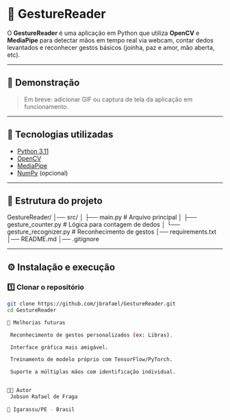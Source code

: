 # 🤖 GestureReader

O **GestureReader** é uma aplicação em Python que utiliza **OpenCV** e **MediaPipe** para detectar mãos em tempo real via webcam, contar dedos levantados e reconhecer gestos básicos (joinha, paz e amor, mão aberta, etc).

---

## 📸 Demonstração
> Em breve: adicionar GIF ou captura de tela da aplicação em funcionamento.

---

## 🚀 Tecnologias utilizadas
- [Python 3.11](https://www.python.org/downloads/release/python-3110/)  
- [OpenCV](https://opencv.org/)  
- [MediaPipe](https://developers.google.com/mediapipe)  
- [NumPy](https://numpy.org/) (opcional)

---

## 📂 Estrutura do projeto
GestureReader/
│── src/
│ ├── main.py # Arquivo principal
│ ├── gesture_counter.py # Lógica para contagem de dedos
│ └── gesture_recognizer.py # Reconhecimento de gestos
│── requirements.txt
│── README.md
│── .gitignore

---

## ⚙️ Instalação e execução

### 1️⃣ Clonar o repositório
```bash
git clone https://github.com/jbrafael/GestureReader.git
cd GestureReader

📌 Melhorias futuras

 Reconhecimento de gestos personalizados (ex: Libras).

 Interface gráfica mais amigável.

 Treinamento de modelo próprio com TensorFlow/PyTorch.

 Suporte a múltiplas mãos com identificação individual.


👨‍💻 Autor
 Jobson Rafael de Fraga
 
📍 Igarassu/PE - Brasil
